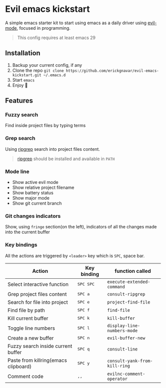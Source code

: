 # Evil emacs kickstart

A simple emacs starter kit to start using emacs as a daily driver using [evil-mode](https://github.com/emacs-evil/evil), focused in programming.

> This config requires at least emacs 29

## Installation

1. Backup your current config, if any
2. Clone the repo `git clone https://github.com/erickgnavar/evil-emacs-kickstart.git ~/.emacs.d`
3. Start `emacs`
4. Enjoy 🎉

## Features

### Fuzzy search

Find inside project files by typing terms

### Grep search

Using [ripgrep](https://github.com/BurntSushi/ripgrep) search into project files content.

> [ripgrep](https://github.com/BurntSushi/ripgrep) should be installed and available in `PATH`

### Mode line

- Show active evil mode
- Show relative project filename
- Show battery status
- Show major mode
- Show git current branch

### Git changes indicators

Show, using `fringe` section(on the left), indicators of all the changes made into the current buffer

### Key bindings

All the actions are triggered by `<leader>` key which is `SPC`, space bar.

| Action                               | Key binding        | function called               |
|--------------------------------------|--------------------|-------------------------------|
| Select interactive function          | <kbd>SPC SPC</kbd> | `execute-extended-command`    |
| Grep project files content           | <kbd>SPC a</kbd>   | `consult-ripgrep`             |
| Search for file into project         | <kbd>SPC e</kbd>   | `project-find-file`           |
| Find file by path                    | <kbd>SPC f</kbd>   | `find-file`                   |
| Kill current buffer                  | <kbd>SPC k</kbd>   | `kill-buffer`                 |
| Toggle line numbers                  | <kbd>SPC l</kbd>   | `display-line-numbers-mode`   |
| Create a new buffer                  | <kbd>SPC n</kbd>   | `evil-buffer-new`             |
| Fuzzy search inside current buffer   | <kbd>SPC q</kbd>   | `consult-line`                |
| Paste from killring(emacs clipboard) | <kbd>SPC y</kbd>   | `consult-yank-from-kill-ring` |
| Comment code                         | <kbd>,,</kbd>      | `evilnc-comment-operator`     |
